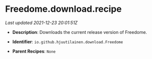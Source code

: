 # Freedome.download.recipe

_Last updated 2021-12-23 20:01:51Z_

- **Description**: Downloads the current release version of Freedome.

- **Identifier**: `io.github.hjuutilainen.download.Freedome`

- **Parent Recipes**: `None`
